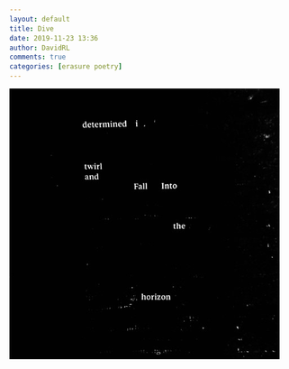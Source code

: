 ```yaml
---  
layout: default  
title: Dive  
date: 2019-11-23 13:36  
author: DavidRL  
comments: true  
categories: [erasure poetry]  
---  
```

<img src="/assets/images/articles/dive.jpeg" class="responsive"><br>

  
